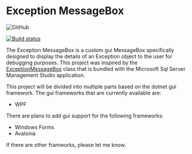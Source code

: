 Exception MessageBox
===================

![GitHub](https://img.shields.io/github/license/rmboggs/ExceptionMessageBox)

[![Build status](https://ci.appveyor.com/api/projects/status/oqvdka2ma51ytiny?svg=true)](https://ci.appveyor.com/project/rmboggs/exceptionmessagebox)

The Exception MessageBox is a custom gui MessageBox specifically designed to display the details
of an Exception object to the user for debugging purposes.  This project was inspired by the
[ExceptionMessageBox](https://docs.microsoft.com/en-us/dotnet/api/microsoft.sqlserver.messagebox.exceptionmessagebox?view=sqlserver-2016)
class that is bundled with the Microsoft Sql Server Management Studio application.

This project will be divided into multiple parts based on the dotnet gui framework. The gui
frameworks that are currently available are:

* WPF

There are plans to add gui support for the following frameworks:

* Windows Forms
* Avalonia

If there are other framworks, please let me know.
